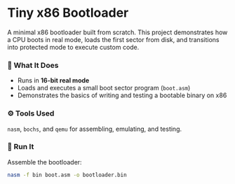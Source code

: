 # Tiny x86 Bootloader

A minimal x86 bootloader built from scratch. This project demonstrates how a CPU boots in real mode, loads the first sector from disk, and transitions into protected mode to execute custom code.

### 🧠 What It Does
- Runs in **16-bit real mode**  
- Loads and executes a small boot sector program (`boot.asm`)  
- Demonstrates the basics of writing and testing a bootable binary on x86  

### ⚙️ Tools Used
`nasm`, `bochs`, and `qemu` for assembling, emulating, and testing.

### 🚀 Run It
Assemble the bootloader:
```bash
nasm -f bin boot.asm -o bootloader.bin

